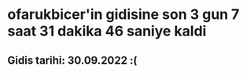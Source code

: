 # ofarukbicer'in gidisine son 3 gun 7 saat 31 dakika 46 saniye kaldi

## Gidis tarihi: 30.09.2022 :(